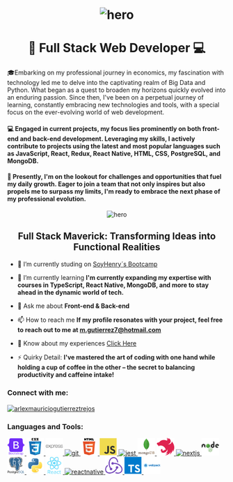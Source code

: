 

<h1 align="center"> <img src="https://th.bing.com/th/id/OIG1.u0YfgP.p._ab5J48_n8j?pid=ImgGn" alt="hero" width="35%" /></h1>

<h1 align="center">📱 Full Stack Web Developer 💻</h1>
🎓Embarking on my professional journey in economics, my fascination with technology led me to delve into the captivating realm of Big Data and Python. What began as a quest to broaden my horizons quickly evolved into an enduring passion. Since then, I've been on a perpetual journey of learning, constantly embracing new technologies and tools, with a special focus on the ever-evolving world of web development.</h4>
<h4 align="left">💻 Engaged in current projects, my focus lies prominently on both front-end and back-end development. Leveraging my skills, I actively contribute to projects using the latest and most popular languages such as JavaScript, React, Redux, React Native, HTML, CSS, PostgreSQL, and MongoDB.</h4>
<h4 align="left">💼 Presently, I'm on the lookout for challenges and opportunities that fuel my daily growth. Eager to join a team that not only inspires but also propels me to surpass my limits, I'm ready to embrace the next phase of my professional evolution.</h4>

<p align="center"> <img src="https://media1.giphy.com/media/v1.Y2lkPTc5MGI3NjExZXFuNW9meGs5bjdubTFleWF3d2Zwc3dlYmZ3MmgxdXpxc3Bsem1wciZlcD12MV9pbnRlcm5hbF9naWZfYnlfaWQmY3Q9Zw/JWuBH9rCO2uZuHBFpm/giphy.gif" alt="hero" width="25%" /></p>
<h2 align="center">Full Stack Maverick: Transforming Ideas into Functional Realities</h2>

- 🔭 I’m currently studing on [SoyHenry´s Bootcamp](https://www.soyhenry.com/)

- 🌱 I’m currently learning **I'm currently expanding my expertise with courses in TypeScript, React Native, MongoDB, and more to stay ahead in the dynamic world of tech.**

- 💬 Ask me about **Front-end & Back-end**

- 📫 How to reach me **If my profile resonates with your project, feel free to reach out to me at m.gutierrez7@hotmail.com**

- 📄 Know about my experiences [Click Here](https://www.linkedin.com/in/arlexmauriciogutierreztrejos/)

- ⚡ Quirky Detail: **I've mastered the art of coding with one hand while holding a cup of coffee in the other – the secret to balancing productivity and caffeine intake!**

<h3 align="left">Connect with me:</h3>
<p align="left">
<a href="https://linkedin.com/in/arlexmauriciogutierreztrejos" target="blank"><img align="center" src="https://raw.githubusercontent.com/rahuldkjain/github-profile-readme-generator/master/src/images/icons/Social/linked-in-alt.svg" alt="arlexmauriciogutierreztrejos" height="30" width="40" /></a>
</p>

<h3 align="left">Languages and Tools:</h3>
<p align="left"> <a href="https://getbootstrap.com" target="_blank" rel="noreferrer"> <img src="https://raw.githubusercontent.com/devicons/devicon/master/icons/bootstrap/bootstrap-plain-wordmark.svg" alt="bootstrap" width="40" height="40"/> </a> <a href="https://www.w3schools.com/css/" target="_blank" rel="noreferrer"> <img src="https://raw.githubusercontent.com/devicons/devicon/master/icons/css3/css3-original-wordmark.svg" alt="css3" width="40" height="40"/> </a> <a href="https://expressjs.com" target="_blank" rel="noreferrer"> <img src="https://raw.githubusercontent.com/devicons/devicon/master/icons/express/express-original-wordmark.svg" alt="express" width="40" height="40"/> </a> <a href="https://git-scm.com/" target="_blank" rel="noreferrer"> <img src="https://www.vectorlogo.zone/logos/git-scm/git-scm-icon.svg" alt="git" width="40" height="40"/> </a> <a href="https://www.w3.org/html/" target="_blank" rel="noreferrer"> <img src="https://raw.githubusercontent.com/devicons/devicon/master/icons/html5/html5-original-wordmark.svg" alt="html5" width="40" height="40"/> </a> <a href="https://developer.mozilla.org/en-US/docs/Web/JavaScript" target="_blank" rel="noreferrer"> <img src="https://raw.githubusercontent.com/devicons/devicon/master/icons/javascript/javascript-original.svg" alt="javascript" width="40" height="40"/> </a> <a href="https://jestjs.io" target="_blank" rel="noreferrer"> <img src="https://www.vectorlogo.zone/logos/jestjsio/jestjsio-icon.svg" alt="jest" width="40" height="40"/> </a> <a href="https://www.mongodb.com/" target="_blank" rel="noreferrer"> <img src="https://raw.githubusercontent.com/devicons/devicon/master/icons/mongodb/mongodb-original-wordmark.svg" alt="mongodb" width="40" height="40"/> </a> <a href="https://nestjs.com/" target="_blank" rel="noreferrer"> <img src="https://raw.githubusercontent.com/devicons/devicon/master/icons/nestjs/nestjs-plain.svg" alt="nestjs" width="40" height="40"/> </a> <a href="https://nextjs.org/" target="_blank" rel="noreferrer"> <img src="https://cdn.worldvectorlogo.com/logos/nextjs-2.svg" alt="nextjs" width="40" height="40"/> </a> <a href="https://nodejs.org" target="_blank" rel="noreferrer"> <img src="https://raw.githubusercontent.com/devicons/devicon/master/icons/nodejs/nodejs-original-wordmark.svg" alt="nodejs" width="40" height="40"/> </a> <a href="https://www.postgresql.org" target="_blank" rel="noreferrer"> <img src="https://raw.githubusercontent.com/devicons/devicon/master/icons/postgresql/postgresql-original-wordmark.svg" alt="postgresql" width="40" height="40"/> </a> <a href="https://www.python.org" target="_blank" rel="noreferrer"> <img src="https://raw.githubusercontent.com/devicons/devicon/master/icons/python/python-original.svg" alt="python" width="40" height="40"/> </a> <a href="https://reactjs.org/" target="_blank" rel="noreferrer"> <img src="https://raw.githubusercontent.com/devicons/devicon/master/icons/react/react-original-wordmark.svg" alt="react" width="40" height="40"/> </a> <a href="https://reactnative.dev/" target="_blank" rel="noreferrer"> <img src="https://reactnative.dev/img/header_logo.svg" alt="reactnative" width="40" height="40"/> </a> <a href="https://redux.js.org" target="_blank" rel="noreferrer"> <img src="https://raw.githubusercontent.com/devicons/devicon/master/icons/redux/redux-original.svg" alt="redux" width="40" height="40"/> </a> <a href="https://www.typescriptlang.org/" target="_blank" rel="noreferrer"> <img src="https://raw.githubusercontent.com/devicons/devicon/master/icons/typescript/typescript-original.svg" alt="typescript" width="40" height="40"/> </a> <a href="https://webpack.js.org" target="_blank" rel="noreferrer"> <img src="https://raw.githubusercontent.com/devicons/devicon/d00d0969292a6569d45b06d3f350f463a0107b0d/icons/webpack/webpack-original-wordmark.svg" alt="webpack" width="40" height="40"/> </a> </p>

